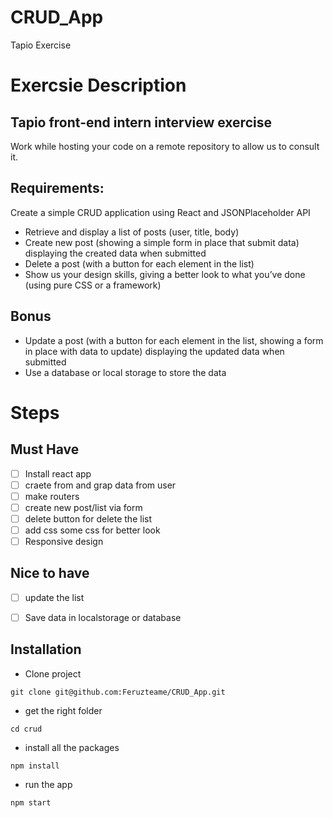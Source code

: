 # CRUD_App
 
Tapio Exercise
 
# Exercsie Description
 
## Tapio front-end intern interview exercise
Work while hosting your code on a remote repository to allow us to consult it.
## Requirements:
Create a simple CRUD application using React and JSONPlaceholder API
-  Retrieve and display a list of posts (user, title, body)
-  Create new post (showing a simple form in place that submit data) displaying the created data when submitted
-  Delete a post (with a button for each element in the list)
-  Show us your design skills, giving a better look to what you’ve done (using pure CSS or a framework)
## Bonus
- Update a post (with a button for each element in the list, showing a form in place with data to update) displaying the updated data when submitted
- Use a database or local storage to store the data
 
 
# Steps
 
## Must Have
 
- [ ] Install react app
- [ ] craete from and grap data from user
- [ ] make routers
- [ ] create new post/list via form
- [ ] delete button for delete the list
- [ ] add css some css for better look
- [ ] Responsive design
 
## Nice to have
 
- [ ] update the list
- [ ] Save data in localstorage or database


## Installation

- Clone project
 
``` git clone git@github.com:Feruzteame/CRUD_App.git ```
- get the right folder

 ``` cd crud ```
- install all the packages 

``` npm install ```
- run the app 

``` npm start ```
